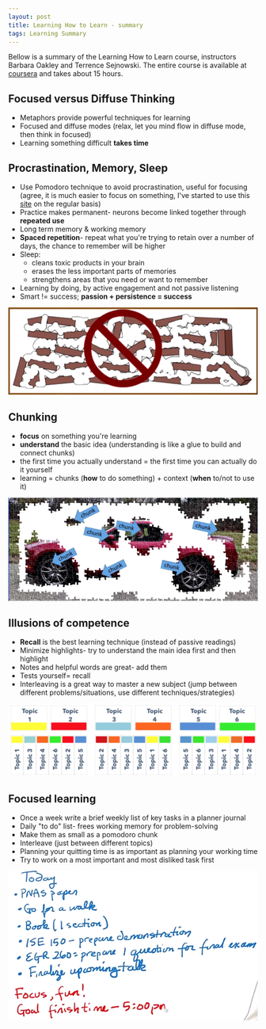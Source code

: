 ```yaml
---
layout: post
title: Learning How to Learn - summary
tags: Learning Summary
---
```


Bellow is a summary of the Learning How to Learn course, instructors Barbara Oakley and Terrence Sejnowski. The entire course is available at [coursera](https://www.coursera.org/learn/learning-how-to-learn) and takes about 15 hours.

## Focused versus Diffuse Thinking
* Metaphors provide powerful techniques for learning
* Focused and diffuse modes (relax, let you mind flow in diffuse mode, then think in focused)
* Learning something difficult **takes time**

## Procrastination, Memory, Sleep
* Use Pomodoro technique to avoid procrastination, useful for focusing (agree, it is much easier to focus on something, I've started to use this [site](https://tomato-timer.com/) on the regular basis)
* Practice makes permanent- neurons become linked together through **repeated use**
* Long term memory & working memory
* **Spaced repetition**- repeat what you're trying to retain over a number of days, the chance to remember will be higher
* Sleep:
  * cleans toxic products in your brain
  * erases the less important parts of memories
  * strengthens areas that you need or want to remember
* Learning by doing, by active engagement and not passive listening
* Smart != success; **passion + persistence = success**

![learning-how-to-learn](/images/post/learning-how-to-learn-1.png)

## Chunking
* **focus** on something you're learning
* **understand** the basic idea (understanding is like a glue to build and connect chunks)
* the first time you actually understand = the first time you can actually do it yourself
* learning = chunks (**how** to do something) + context (**when** to/not to use it)

![learning-how-to-learn](/images/post/learning-how-to-learn-2.png)

## Illusions of competence
* **Recall** is the best learning technique (instead of passive readings)
* Minimize highlights- try to understand the main idea first and then highlight
* Notes and helpful words are great- add them
* Tests yourself= recall
* Interleaving is a great way to master a new subject (jump between different problems/situations, use different techniques/strategies)

![learning-how-to-learn](/images/post/learning-how-to-learn-3.png)

## Focused learning
* Once a week write a brief weekly list of key tasks in a planner journal
* Daily "to do" list- frees working memory for problem-solving
* Make them as small as a pomodoro chunk
* Interleave (just between different topics)
* Planning your quitting time is as important as planning your working time
* Try to work on a most important and most disliked task first

![learning-how-to-learn](/images/post/learning-how-to-learn-4.png)